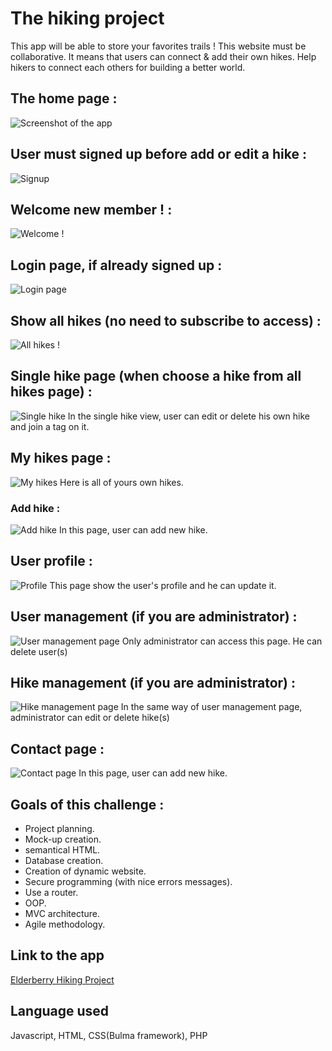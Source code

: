 # The hiking project

This app will be able to store your favorites trails ! This website must be collaborative. It means that users can connect & add their own hikes. Help hikers to connect each others for building a better world.

## The home page :
![Screenshot of the app](./img/home.jpg)

## User must signed up before add or edit a hike :
![Signup](./img/signup.jpg)
## Welcome new member ! :
![Welcome !](./img/welcome.jpg)

## Login page, if already signed up :
![Login page](./img/login.jpg)

## Show all hikes (no need to subscribe to access) :
![All hikes !](./img/all_hikes.jpg)

## Single hike page (when choose a hike from all hikes page) :
![Single hike](./img/single_hike.jpg)
In the single hike view, user can edit or delete his own hike and join a tag on it.

## My hikes page :
![My hikes](./img/my_hikes.jpg)
Here is all of yours own hikes.

### Add hike :
![Add hike](./img/add_hike.jpg)
In this page, user can add new hike.

## User profile :
![Profile](./img/profile.jpg)
This page show the user's profile and he can update it.

## User management (if you are administrator) :
![User management page](./img/user_management.jpg)
Only administrator can access this page. He can delete user(s)

## Hike management (if you are administrator) :
![Hike management page](./img/hike_management.jpg)
In the same way of user management page, administrator can edit or delete hike(s)


## Contact page :
![Contact page](./img/contact.jpg)
In this page, user can add new hike.


## Goals of this challenge :

- Project planning.
- Mock-up creation.
- semantical HTML.
- Database creation.
- Creation of dynamic website.
- Secure programming (with nice errors messages).
- Use a router.
- OOP.
- MVC architecture.
- Agile methodology.

## Link to the app

[Elderberry Hiking Project](https://hiking-project-becode2022.herokuapp.com/)

## Language used

Javascript, HTML, CSS(Bulma framework), PHP

